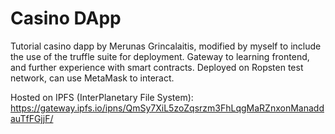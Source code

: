 # Casino DApp
Tutorial casino dapp by Merunas Grincalaitis, modified by myself to include the use of the truffle suite 
for deployment. 
Gateway to learning frontend, and further experience with smart contracts.
Deployed on Ropsten test network, can use MetaMask to interact.

Hosted on IPFS (InterPlanetary File System): https://gateway.ipfs.io/ipns/QmSy7XiL5zoZqsrzm3FhLqgMaRZnxonManaddauTfFGjjF/
